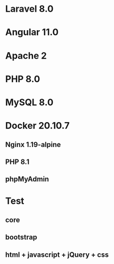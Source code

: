 # Laravel 8.0

# Angular 11.0

# Apache 2

# PHP 8.0

# MySQL 8.0

# Docker 20.10.7

  ## Nginx 1.19-alpine
  
  ## PHP 8.1
  
  ## phpMyAdmin

# Test

## core

## bootstrap

## html + javascript + jQuery + css
